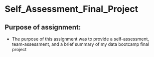 # Self_Assessment_Final_Project
## Purpose of assignment:
   * The purpose of this assignment was to provide a self-assessment, team-assessment, and a brief summary of my data bootcamp final project 

##
